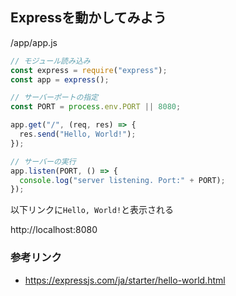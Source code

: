 ## Expressを動かしてみよう

/app/app.js
```js
// モジュール読み込み
const express = require("express");
const app = express();

// サーバーポートの指定
const PORT = process.env.PORT || 8080;

app.get("/", (req, res) => {
  res.send("Hello, World!");
});

// サーバーの実行
app.listen(PORT, () => {
  console.log("server listening. Port:" + PORT);
});
```
以下リンクに`Hello, World!`と表示される

http://localhost:8080

### 参考リンク
- https://expressjs.com/ja/starter/hello-world.html